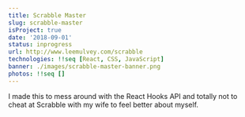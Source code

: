 ```yaml
---
title: Scrabble Master
slug: scrabble-master
isProject: true
date: '2018-09-01'
status: inprogress
url: http://www.leemulvey.com/scrabble
technologies: !!seq [React, CSS, JavaScript]
banner: ./images/scrabble-master-banner.png
photos: !!seq []
---
```


I made this to mess around with the React Hooks API and totally not to cheat at Scrabble with my wife to feel better about myself.
